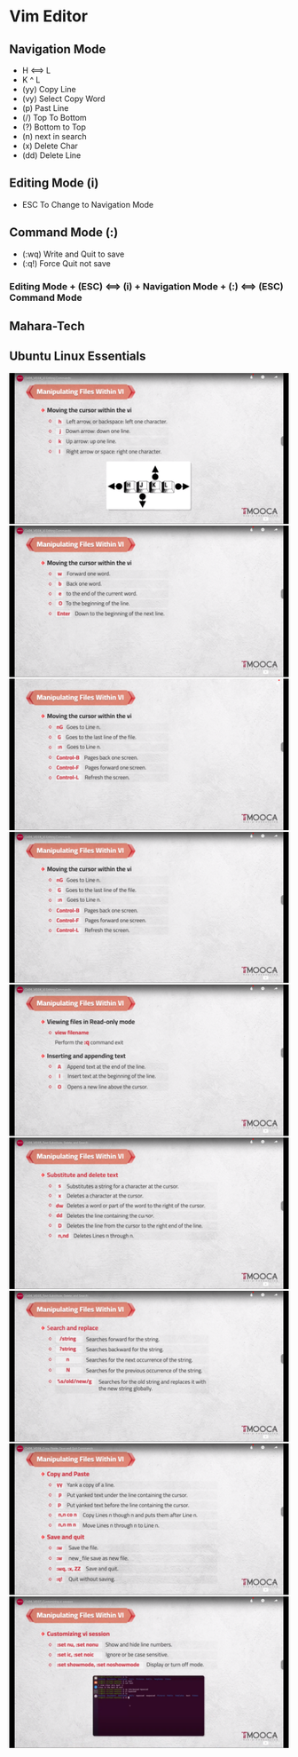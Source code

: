 # Vim Editor

## Navigation Mode
-   H <==> L
-   K  ^  L
-   (yy) Copy Line
-   (vy) Select Copy Word
-   (p) Past Line
-   (/) Top To Bottom
-   (?) Bottom to Top
-   (n) next in search
-   (x) Delete Char
-   (dd) Delete Line

    
## Editing Mode  (i)
-   ESC To Change to Navigation Mode

## Command Mode (:)
-   (:wq) Write and Quit to save
-   (:q!) Force Quit not save      


### Editing Mode + (ESC) <==>  (i) + Navigation Mode + (:) <==> (ESC) Command Mode

## Mahara-Tech
## Ubuntu Linux Essentials
![1](./1.jpg)
![2](./2.jpg)
![3](./3.jpg)
![4](./4.jpg)
![5](./5.jpg)
![6](./6.jpg)
![7](./7.jpg)
![8](./8.jpg)
![9](./9.jpg)


